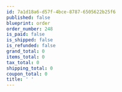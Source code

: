 ```yaml
---
id: 7a1d18a6-d57f-4bce-8787-6505622b25f6
published: false
blueprint: order
order_number: 248
is_paid: false
is_shipped: false
is_refunded: false
grand_total: 0
items_total: 0
tax_total: 0
shipping_total: 0
coupon_total: 0
title: ' '
---
```

